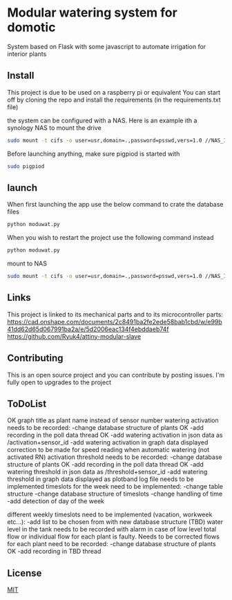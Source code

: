 # Modular watering system for domotic

System based on Flask with some javascript to automate irrigation for interior plants

## Install

This project is due to be used on a raspberry pi or equivalent
You can start off by cloning the repo and install the requirements (in the requirements.txt file)

the system can be configured with a NAS. Here is an example ith a synology NAS to mount the drive
```bash
sudo mount -t cifs -o user=usr,domain=.,password=psswd,vers=1.0 //NAS_IP/Moduwat /media/NAS/
```

Before launching anything, make sure pigpiod is started with
```bash
sudo pigpiod
```

## launch
When first launching the app use the below command to crate the database files
```bash
python moduwat.py
```
When you wish to restart the project use the following command instead
```bash
python moduwat.py
```
mount to NAS
```bash
sudo mount -t cifs -o user=usr,domain=.,password=psswd,vers=1.0 //NAS_IP/Moduwat /media/NAS/
```

## Links
This project is linked to its mechanical parts and to its microcontroller parts:
https://cad.onshape.com/documents/2c8491ba2fe2ede58bab1cbd/w/e99b41dd62d65d067991ba2a/e/5d2006eac134f4ebddaeb74f
https://github.com/Ryuk4/attiny-modular-slave

## Contributing
This is an open source project and you can contribute by posting issues. I'm fully open to upgrades to the project


## ToDoList
OK graph title as plant name instead of sensor number
watering activation needs to be recorded:
    -change database structure of plants OK
    -add recording in the poll data thread OK
    -add watering activation in json data as /activation+sensor_id
    -add watering activation in graph data displayed
correction to be made for speed reading when automatic watering (not activated RN)
activation threshold needs to be recorded:
    -change database structure of plants OK
    -add recording in the poll data thread OK
    -add watering threshold in json data as /threshold+sensor_id
    -add watering threshold in graph data displayed as plotband
log file needs to be implemented
timeslots for the week need to be implemented:
    -change table structure
    -change database structure of timeslots
    -change handling of time
    -add detection of day of the week
    
different weekly timeslots need to be implemented (vacation, workweek etc...):
    -add list to be chosen from with new database structure (TBD)
water level in the tank needs to be recorded with alarm in case of low level
total flow or individual flow for each plant is faulty. Needs to be corrected
flows for each plant need to be recorded:
    -change database structure of plants OK
    -add recording in TBD thread
    




## License
[MIT](https://choosealicense.com/licenses/mit/)




